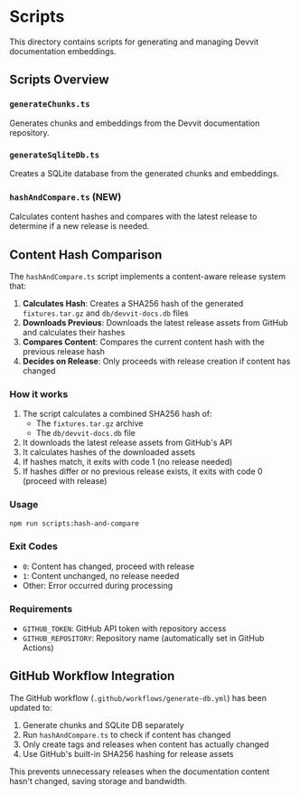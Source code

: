 # Scripts

This directory contains scripts for generating and managing Devvit documentation embeddings.

## Scripts Overview

### `generateChunks.ts`

Generates chunks and embeddings from the Devvit documentation repository.

### `generateSqliteDb.ts`

Creates a SQLite database from the generated chunks and embeddings.

### `hashAndCompare.ts` (NEW)

Calculates content hashes and compares with the latest release to determine if a new release is needed.

## Content Hash Comparison

The `hashAndCompare.ts` script implements a content-aware release system that:

1. **Calculates Hash**: Creates a SHA256 hash of the generated `fixtures.tar.gz` and `db/devvit-docs.db` files
2. **Downloads Previous**: Downloads the latest release assets from GitHub and calculates their hashes
3. **Compares Content**: Compares the current content hash with the previous release hash
4. **Decides on Release**: Only proceeds with release creation if content has changed

### How it works

1. The script calculates a combined SHA256 hash of:
   - The `fixtures.tar.gz` archive
   - The `db/devvit-docs.db` file
2. It downloads the latest release assets from GitHub's API
3. It calculates hashes of the downloaded assets
4. If hashes match, it exits with code 1 (no release needed)
5. If hashes differ or no previous release exists, it exits with code 0 (proceed with release)

### Usage

```bash
npm run scripts:hash-and-compare
```

### Exit Codes

- `0`: Content has changed, proceed with release
- `1`: Content unchanged, no release needed
- Other: Error occurred during processing

### Requirements

- `GITHUB_TOKEN`: GitHub API token with repository access
- `GITHUB_REPOSITORY`: Repository name (automatically set in GitHub Actions)

## GitHub Workflow Integration

The GitHub workflow (`.github/workflows/generate-db.yml`) has been updated to:

1. Generate chunks and SQLite DB separately
2. Run `hashAndCompare.ts` to check if content has changed
3. Only create tags and releases when content has actually changed
4. Use GitHub's built-in SHA256 hashing for release assets

This prevents unnecessary releases when the documentation content hasn't changed, saving storage and bandwidth.
